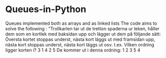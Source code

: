 # Queues-in-Python
Queues implemented both as arrays and as linked lists
The code aims to solve the following : "Trollkarlen tar ut de tretton spaderna ur leken, håller dem som en
kortlek med baksidan upp och lägger ut dem på följande sätt: Översta
kortet stoppas underst, nästa kort läggs ut med framsidan upp, nästa
kort stoppas underst, nästa kort läggs ut osv. 
t.ex.
Vilken ordning ligger korten i? 
3   1   4   2   5 
De kommer ut i denna ordning: 1 2 3 5 4
